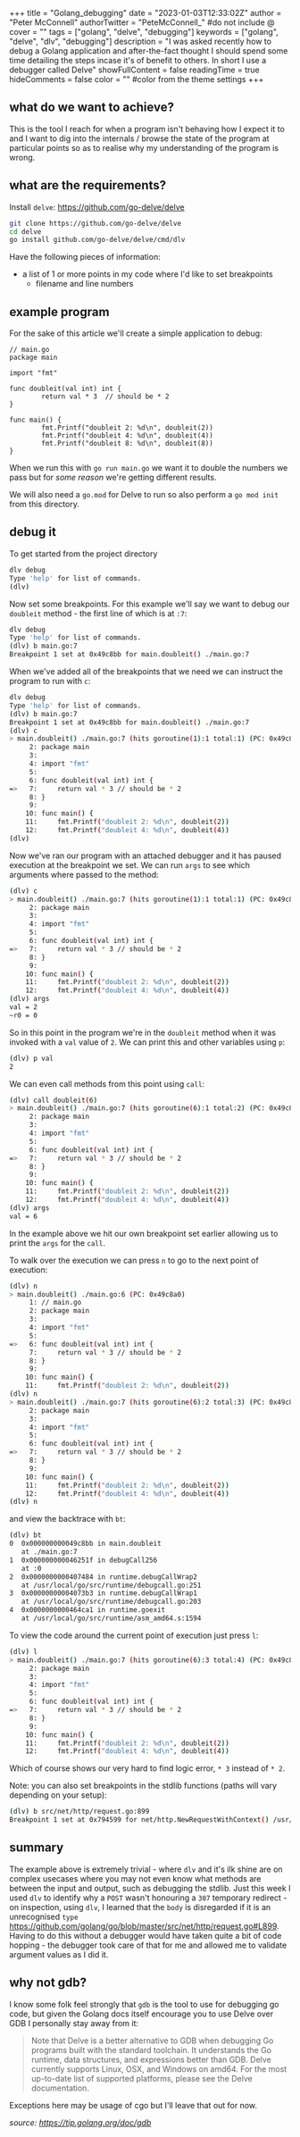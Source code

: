+++
title = "Golang_debugging"
date = "2023-01-03T12:33:02Z"
author = "Peter McConnell"
authorTwitter = "PeteMcConnell_" #do not include @
cover = ""
tags = ["golang", "delve", "debugging"]
keywords = ["golang", "delve", "dlv", "debugging"]
description = "I was asked recently how to debug a Golang application and after-the-fact thought I should spend some time detailing the steps incase it's of benefit to others. In short I use a debugger called Delve"
showFullContent = false
readingTime = true
hideComments = false
color = "" #color from the theme settings
+++

what do we want to achieve?
---------------------------

This is the tool I reach for when a program isn't behaving how I expect it to and I want to dig into the internals / browse the state of the program at particular points so as to realise why my understanding of the program is wrong.

what are the requirements?
--------------------------

Install `delve`: https://github.com/go-delve/delve

```sh
git clone https://github.com/go-delve/delve
cd delve
go install github.com/go-delve/delve/cmd/dlv
```

Have the following pieces of information:

 - a list of 1 or more points in my code where I'd like to set breakpoints
    - filename and line numbers

example program
---------------

For the sake of this article we'll create a simple application to debug:


```golang
// main.go
package main

import "fmt"

func doubleit(val int) int {
        return val * 3  // should be * 2
}

func main() {
        fmt.Printf("doubleit 2: %d\n", doubleit(2))
        fmt.Printf("doubleit 4: %d\n", doubleit(4))
        fmt.Printf("doubleit 8: %d\n", doubleit(8))
}
```

When we run this with `go run main.go` we want it to double the numbers we pass but for _some reason_ we're getting different results.

We will also need a `go.mod` for Delve to run so also perform a `go mod init` from this directory.

debug it
--------

To get started from the project directory

```sh
dlv debug
Type 'help' for list of commands.
(dlv)
```

Now set some breakpoints. For this example we'll say we want to debug our `doubleit` method - the first line of which is at `:7`:

```sh
dlv debug
Type 'help' for list of commands.
(dlv) b main.go:7
Breakpoint 1 set at 0x49c8bb for main.doubleit() ./main.go:7
```

When we've added all of the breakpoints that we need we can instruct the program to run with `c`:


```sh
dlv debug
Type 'help' for list of commands.
(dlv) b main.go:7
Breakpoint 1 set at 0x49c8bb for main.doubleit() ./main.go:7
(dlv) c
> main.doubleit() ./main.go:7 (hits goroutine(1):1 total:1) (PC: 0x49c8bb)
     2:	package main
     3:
     4:	import "fmt"
     5:
     6:	func doubleit(val int) int {
=>   7:		return val * 3 // should be * 2
     8:	}
     9:
    10:	func main() {
    11:		fmt.Printf("doubleit 2: %d\n", doubleit(2))
    12:		fmt.Printf("doubleit 4: %d\n", doubleit(4))
(dlv)
```

Now we've ran our program with an attached debugger and it has paused execution at the breakpoint we set. We can run `args` to see which arguments where passed to the method:

```sh
(dlv) c
> main.doubleit() ./main.go:7 (hits goroutine(1):1 total:1) (PC: 0x49c8bb)
     2:	package main
     3:
     4:	import "fmt"
     5:
     6:	func doubleit(val int) int {
=>   7:		return val * 3 // should be * 2
     8:	}
     9:
    10:	func main() {
    11:		fmt.Printf("doubleit 2: %d\n", doubleit(2))
    12:		fmt.Printf("doubleit 4: %d\n", doubleit(4))
(dlv) args
val = 2
~r0 = 0
```

So in this point in the program we're in the `doubleit` method when it was invoked with a `val` value of `2`. We can print this and other variables using `p`:

```sh
(dlv) p val
2
```

We can even call methods from this point using `call`:

```sh
(dlv) call doubleit(6)
> main.doubleit() ./main.go:7 (hits goroutine(6):1 total:2) (PC: 0x49c8bb)
     2:	package main
     3:
     4:	import "fmt"
     5:
     6:	func doubleit(val int) int {
=>   7:		return val * 3 // should be * 2
     8:	}
     9:
    10:	func main() {
    11:		fmt.Printf("doubleit 2: %d\n", doubleit(2))
    12:		fmt.Printf("doubleit 4: %d\n", doubleit(4))
(dlv) args
val = 6
```

In the example above we hit our own breakpoint set earlier allowing us to print the `args` for the `call`.

To walk over the execution we can press `n` to go to the next point of execution:

```sh
(dlv) n
> main.doubleit() ./main.go:6 (PC: 0x49c8a0)
     1:	// main.go
     2:	package main
     3:
     4:	import "fmt"
     5:
=>   6:	func doubleit(val int) int {
     7:		return val * 3 // should be * 2
     8:	}
     9:
    10:	func main() {
    11:		fmt.Printf("doubleit 2: %d\n", doubleit(2))
(dlv) n
> main.doubleit() ./main.go:7 (hits goroutine(6):2 total:3) (PC: 0x49c8bb)
     2:	package main
     3:
     4:	import "fmt"
     5:
     6:	func doubleit(val int) int {
=>   7:		return val * 3 // should be * 2
     8:	}
     9:
    10:	func main() {
    11:		fmt.Printf("doubleit 2: %d\n", doubleit(2))
    12:		fmt.Printf("doubleit 4: %d\n", doubleit(4))
(dlv) n
```

and view the backtrace with `bt`:

```sh
(dlv) bt
0  0x000000000049c8bb in main.doubleit
   at ./main.go:7
1  0x000000000046251f in debugCall256
   at :0
2  0x0000000000407484 in runtime.debugCallWrap2
   at /usr/local/go/src/runtime/debugcall.go:251
3  0x00000000004073b3 in runtime.debugCallWrap1
   at /usr/local/go/src/runtime/debugcall.go:203
4  0x0000000000464ca1 in runtime.goexit
   at /usr/local/go/src/runtime/asm_amd64.s:1594
```

To view the code around the current point of execution just press `l`:

```sh
(dlv) l
> main.doubleit() ./main.go:7 (hits goroutine(6):3 total:4) (PC: 0x49c8bb)
     2:	package main
     3:
     4:	import "fmt"
     5:
     6:	func doubleit(val int) int {
=>   7:		return val * 3 // should be * 2
     8:	}
     9:
    10:	func main() {
    11:		fmt.Printf("doubleit 2: %d\n", doubleit(2))
    12:		fmt.Printf("doubleit 4: %d\n", doubleit(4))
```

Which of course shows our very hard to find logic error, `* 3` instead of `* 2`.

Note: you can also set breakpoints in the stdlib functions (paths will vary depending on your setup):

```sh
(dlv) b src/net/http/request.go:899
Breakpoint 1 set at 0x794599 for net/http.NewRequestWithContext() /usr/local/go./net/http/request.go:899
```

summary
-------

The example above is extremely trivial - where `dlv` and it's ilk shine are on complex usecases where you may not even know what methods are between the input and output, such as debugging the stdlib. Just this week I used `dlv` to identify why a `POST` wasn't honouring a `307` temporary redirect - on inspection, using `dlv`, I learned that the `body` is disregarded if it is an unrecognised `type` https://github.com/golang/go/blob/master/src/net/http/request.go#L899. Having to do this without a debugger would have taken quite a bit of code hopping - the debugger took care of that for me and allowed me to validate argument values as I did it.

why not gdb?
------------

I know some folk feel strongly that `gdb` is the tool to use for debugging go code, but given the Golang docs itself encourage you to use Delve over GDB I personally stay away from it:

> Note that Delve is a better alternative to GDB when debugging Go programs built with the standard toolchain. It understands the Go runtime, data structures, and expressions better than GDB. Delve currently supports Linux, OSX, and Windows on amd64. For the most up-to-date list of supported platforms, please see the Delve documentation.

Exceptions here may be usage of cgo but I'll leave that out for now.

_source: https://tip.golang.org/doc/gdb_
